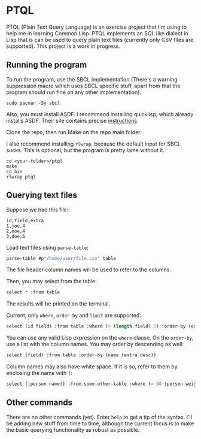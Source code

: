 # PTQL

PTQL (Plain Text Query Language) is an exercise project that I'm using to
help me in learning Common Lisp. PTQL implements an SQL like dialect in Lisp
that is can be used to query plain text files (currently only CSV files are
supported). This project is a work in progress.

## Running the program

To run the program, use the SBCL implementation (There's a warning suppression
macro which uses SBCL specific stuff, apart from that the program should run
fine on any other implementation).

```shell
sudo pacman -Sy sbcl
```

Also, you must install ASDF. I recommend installing quicklisp, which already
installs ASDF. Their site contains precise
[instructions](https://www.quicklisp.org/beta/).

Clone the repo, then run Make on the repo main folder.

I also recommend installing `rlwrap`, because the default input for SBCL sucks.
This is optional, but the program is pretty lame without it.

```shell
cd <your-folder>/ptql
make
cd bin
rlwrap ptql
```

## Querying text files

Suppose we had this file:

```csv
id,field,extra
1,joe,4
2,moe,4
3,doe,5
```

Load text files using `parse-table`:

```lisp
parse-table #p"/home/user/file.csv" table
```

The file header column names will be used to refer to the columns.

Then, you may select from the table:

```lisp
select * :from table
```

The results will be printed on the terminal.

Current, only `where`, `order-by` and `limit` are supported:

```lisp
select (id field) :from table :where (> (length field) 5) :order-by (extra) :limit 10
```

You can use any valid Lisp expression on the `where` clause. On the `order-by`,
use a list with the column names. You may order by descending as well:

```lisp
select (field) :from table :order-by (name (extra desc))
```

Column names may also have white space. If it is so, refer to them by enclosing
the name with `|`:

```lisp
select (|person name|) :from some-other-table :where (= 90 |person weight|)
```

## Other commands

There are no other commands (yet). Enter `help` to get a tip of the syntax.
I'll be adding new stuff from time to time, although the current focus is to
make the basic querying functionality as robust as possible.
